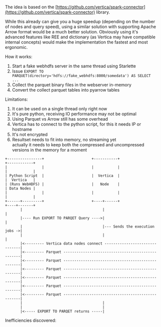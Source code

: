 The idea is based on the [https://github.com/vertica/spark-connector](https://github.com/vertica/spark-connector) library.  

While this already can give you a huge speedup (depending on the number of nodes and query speed), using a similar solution with supporting Apache Arrow format would be a much better solution.
Obviously using it's advanced features like REE and dictionary (as Vertica may have compatible internal concepts) would make the implementation the fastest and most ergonomic.

How it works:

1. Start a fake webhdfs server in the same thread using Starlette
2. Issue `EXPORT TO PARQUET(directory='hdfs://fake_webhdfs:8000/somedata') AS SELECT ...`
3. Collect the parquet binary files in the webserver in-memory
4. Convert the collect parquet tables into pyarrow tables

Limitations:
1. It can be used on a single thread only right now
2. It's pure python, receiving IO performance may not be optimal
3. Using Parquet vs Arrow still has some overhead
4. Vertica has to connect to the python script, for this it needs IP or hostname
5. It's not encrypted
6. Resultset needs to fit into memory, no streaming yet  
actually it needs to keep both the compressed and uncompressed versions in the memory for a moment

```
+----------------+                      +-----------+                   +------------+ 
|                |                      |           |                   |            | 
| Python Script  |                      |  Vertica  |                   |  Vertica   | 
| (Runs WebHDFS) |                      |   Node    |                   | Data Nodes | 
|                |                      |           |                   |            | 
+------+---------+                      +----+------+                   +----+-------+ 
       |                                     |                               |        
       |---- Run EXPORT TO PARQET Query ---->|                               |
       |                                     |--- Sends the execution jobs ->|         
       |                                     |                               |
       |<--------- Vertica data nodes connect -------------------------------|        
       |<--------- Parquet --------------------------------------------------|        
       |<--------- Parquet --------------------------------------------------|        
       |<--------- Parquet --------------------------------------------------|        
       |<--------- Parquet --------------------------------------------------|        
       |<--------- Parquet --------------------------------------------------|        
       |<--------- Parquet --------------------------------------------------|
       |                                     |
       |                                     |
       |<----- EXPORT TO PARQET returns -----|
```

Inefficiencies discovered: